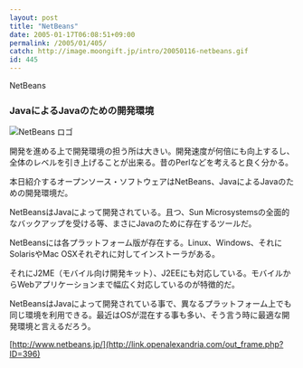 ```yaml
---
layout: post
title: "NetBeans"
date: 2005-01-17T06:08:51+09:00
permalink: /2005/01/405/
catch: http://image.moongift.jp/intro/20050116-netbeans.gif
id: 445
---
```

NetBeans  
<!--more-->

### JavaによるJavaのための開発環境
  

![NetBeans ロゴ](http://image.moongift.jp/intro/20050116-netbeans.gif "NetBeans ロゴ")

  

開発を進める上で開発環境の担う所は大きい。開発速度が何倍にも向上するし、全体のレベルを引き上げることが出来る。昔のPerlなどを考えると良く分かる。

  

本日紹介するオープンソース・ソフトウェアはNetBeans、JavaによるJavaのための開発環境だ。

  

NetBeansはJavaによって開発されている。且つ、Sun Microsystemsの全面的なバックアップを受ける等、まさにJavaのために存在するツールだ。

  

NetBeansには各プラットフォーム版が存在する。Linux、Windows、それにSolarisやMac OSXそれぞれに対してインストーラがある。

  

それにJ2ME（モバイル向け開発キット）、J2EEにも対応している。モバイルからWebアプリケーションまで幅広く対応しているのが特徴的だ。

  

NetBeansはJavaによって開発されている事で、異なるプラットフォーム上でも同じ環境を利用できる。最近はOSが混在する事も多い、そう言う時に最適な開発環境と言えるだろう。

  

[http://www.netbeans.jp/](http://link.openalexandria.com/out_frame.php?ID=396)

